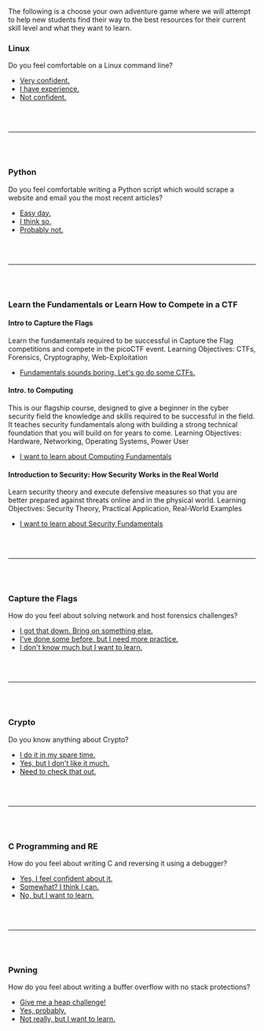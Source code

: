 The following is a choose your own adventure game where we will attempt to help new students find their way to the best resources for their current skill level and what they want to learn.




<h3 id="linux">Linux</h3> 

Do you feel comfortable on a Linux command line? 

* [Very confident.](#python) 
* [I have experience.](challs/bandit.md) 
* [Not confident.](training/linux.md) 
  
 
<br>
<br>
<hr>
<br>
<br>
  <h3 id="python">Python</h3> 
                                                                      
Do you feel comfortable writing a Python script which would scrape a website and email you the most recent articles? 

* [Easy day.](#switch)
* [I think so.](challs/pythontest.md)
* [Probably not.](training/python.md) 

<br>
<br>
<hr>
<br>
<br>

<h3 id="switch">Learn the Fundamentals or Learn How to Compete in a CTF</h3> 

#### Intro to Capture the Flags

Learn the fundamentals required to be successful in Capture the Flag competitions and compete in the picoCTF event.
Learning Objectives: CTFs, Forensics, Cryptography, Web-Exploitation

* [Fundamentals sounds boring. Let's go do some CTFs.](#ctfs)

#### Intro. to Computing
This is our flagship course, designed to give a beginner in the cyber security field the knowledge and skills required to be successful in the field. It teaches security fundamentals along with building a strong technical foundation that you will build on for years to come.
Learning Objectives: Hardware, Networking, Operating Systems, Power User

* [I want to learn about Computing Fundamentals](training/hardos.md)


#### Introduction to Security: How Security Works in the Real World

Learn security theory and execute defensive measures so that you are better prepared against threats online and in the physical world.
Learning Objectives: Security Theory, Practical Application, Real-World Examples

* [I want to learn about Security Fundamentals](training/security.md)


<br>
<br>
<hr>
<br>
<br>


<h3 id="ctfs">Capture the Flags</h3> 

How do you feel about solving network and host forensics challenges?

* [I got that down. Bring on something else.](#crypto)
* [I've done some before, but I need more practice.](training/forensics.md)
* [I don't know much but I want to learn.](training/forensics.md)

<br>
<br>
<hr>
<br>
<br>

<h3 id="ctfs">Crypto</h3> 

Do you know anything about Crypto?

* [I do it in my spare time.](MessageUsYouNerdWeNeedHelp)
* [Yes, but I don't like it much.](#cnre)
* [Need to check that out.](training/crypto1.md)

<br>
<br>
<hr>
<br>
<br>

<h3 id="cnre">C Programming and RE</h3> 

How do you feel about writing C and reversing it using a debugger? 

* [Yes, I feel confident about it.](#pwn)
* [Somewhat? I think I can.](training/hardstuff.md)
* [No, but I want to learn.](training/hardstuff.md)

<br>
<br>
<hr>
<br>
<br>

<h3 id="pwn">Pwning</h3> 
How do you feel about writing a buffer overflow with no stack protections?

* [Give me a heap challenge!](MessageUsYouNerdWeNeedHelp) 
* [Yes, probably.](training/pwning.md)  
* [Not really, but I want to learn.](training/pwning.md) 

<br>
<br>
<br>
<br>
<br>
<br>

